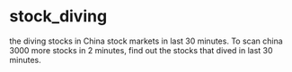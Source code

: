 # stock_diving
the diving stocks in China stock markets in last 30 minutes.
To scan china 3000 more stocks in 2 minutes, find out the stocks that dived in last 30 minutes.
